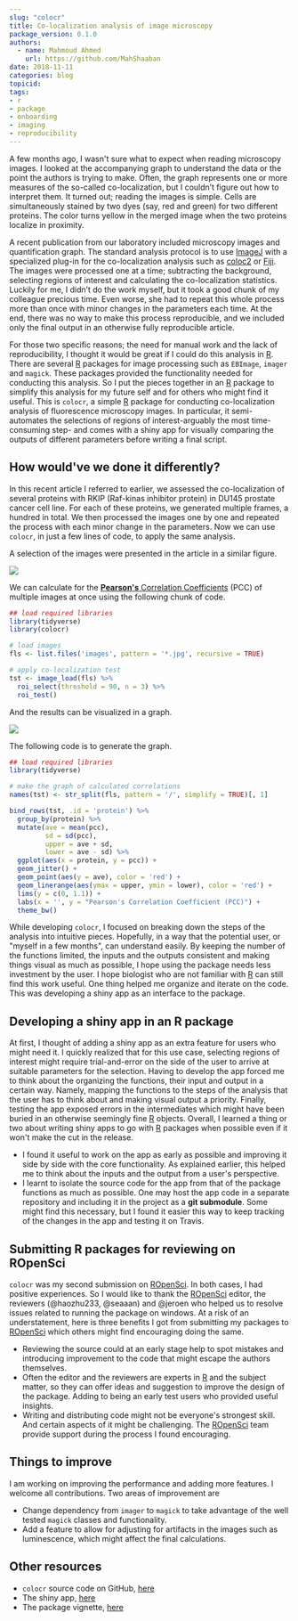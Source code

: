 ```yaml
---
slug: "colocr"
title: Co-localization analysis of image microscopy
package_version: 0.1.0
authors:
  - name: Mahmoud Ahmed
    url: https://github.com/MahShaaban
date: 2018-11-11
categories: blog
topicid:
tags:
- r
- package
- onboarding
- imaging
- reproducibility
---
```


A few months ago, I wasn't sure what to expect when reading microscopy images. I looked at the accompanying graph to understand the data or the point the authors is trying to make. Often, the graph represents one or more measures of the so-called co-localization, but I couldn’t figure out how to interpret them. It turned out; reading the images is simple. Cells are simultaneously stained by two dyes (say, red and green) for two different proteins. The color turns yellow in the merged image when the two proteins localize in proximity. 

A recent publication from our laboratory included microscopy images and quantification graph. The standard analysis protocol is to use [ImageJ](https://imagej.nih.gov/ij/index.html) with a specialized plug-in for the co-localization analysis such as [coloc2](https://imagej.net/Coloc_2) or [Fiji](https://fiji.sc). The images were processed one at a time; subtracting the background, selecting regions of interest and calculating the co-localization statistics. Luckily for me, I didn’t do the work myself, but it took a good chunk of my colleague precious time. Even worse, she had to repeat this whole process more than once with minor changes in the parameters each time. At the end, there was no way to make this process reproducible, and we included only the final output in an otherwise fully reproducible article.

For those two specific reasons; the need for manual work and the lack of reproducibility, I thought it would be great if I could do this analysis in [R](https://cran.r-project.org). There are several [R](https://cran.r-project.org) packages for image processing such as `EBImage`, `imager` and `magick`. These packages provided the functionality needed for conducting this analysis. So I put the pieces together in an [R](https://cran.r-project.org) package to simplify this analysis for my future self and for others who might find it useful. This is `colocr`, a simple [R](https://cran.r-project.org) package for conducting co-localization analysis of fluorescence microscopy images. In particular, it semi-automates the selections of regions of interest-arguably the most time-consuming step- and comes with a shiny app for visually comparing the outputs of different parameters before writing a final script. 

## How would've we done it differently?

In this recent article I referred to earlier, we assessed the co-localization of several proteins with RKIP (Raf-kinas inhibitor protein) in DU145 prostate cancer cell line. For each of these proteins, we generated multiple frames, a hundred in total. We then processed the images one by one and repeated the process with each minor change in the parameters. Now we can use `colocr`, in just a few lines of code, to apply the same analysis.

A selection of the images were presented in the article in a similar figure.

![](images.png)


We can calculate for the [**Pearson's** Correlation Coefficients](https://en.wikipedia.org/wiki/Pearson_correlation_coefficient) (PCC) of multiple images at once using the following chunk of code.

```r
## load required libraries
library(tidyverse)
library(colocr)

# load images
fls <- list.files('images', pattern = '*.jpg', recursive = TRUE)

# apply co-localization test
tst <- image_load(fls) %>%
  roi_select(threshold = 90, n = 3) %>%
  roi_test()
```

And the results can be visualized in a graph.

![](graph.png)


The following code is to generate the graph.

```r
## load required libraries
library(tidyverse)

# make the graph of calculated correlations
names(tst) <- str_split(fls, pattern = '/', simplify = TRUE)[, 1]

bind_rows(tst, .id = 'protein') %>%
  group_by(protein) %>%
  mutate(ave = mean(pcc),
         sd = sd(pcc),
         upper = ave + sd,
         lower = ave - sd) %>%
  ggplot(aes(x = protein, y = pcc)) +
  geom_jitter() +
  geom_point(aes(y = ave), color = 'red') +
  geom_linerange(aes(ymax = upper, ymin = lower), color = 'red') +
  lims(y = c(0, 1.1)) +
  labs(x = '', y = "Pearson's Correlation Coefficient (PCC)") +
  theme_bw()
```

While developing `colocr`, I focused on breaking down the steps of the analysis into intuitive pieces. Hopefully, in a way that the potential user, or "myself in a few months", can understand easily. By keeping the number of the functions limited, the inputs and the outputs consistent and making things visual as much as possible, I hope using the package needs less investment by the user. I hope biologist who are not familiar with [R](https://cran.r-project.org) can still find this work useful. One thing helped me organize and iterate on the code. This was developing a shiny app as an interface to the package.

## Developing a shiny app in an R package

At first, I thought of adding a shiny app as an extra feature for users who might need it. I quickly realized that for this use case, selecting regions of interest might require trial-and-error on the side of the user to arrive at suitable parameters for the selection. Having to develop the app forced me to think about the organizing the functions, their input and output in a certain way. Namely, mapping the functions to the steps of the analysis that the user has to think about and making visual output a priority. Finally, testing the app exposed errors in the intermediates which might have been buried in an otherwise seemingly fine [R](https://cran.r-project.org) objects. Overall, I learned a thing or two about writing shiny apps to go with [R](https://cran.r-project.org) packages when possible even if it won't make the cut in the release.

* I found it useful to work on the app as early as possible and improving it side by side with the core functionality. As explained earlier, this helped me to think about the inputs and the output from a user's perspective.
*  I learnt to isolate the source code for the app from that of the package functions as much as possible. One may host the app code in a separate repository and including it in the project as a **git submodule**. Some might find this necessary, but I found it easier this way to keep tracking of the changes in the app and testing it on Travis.

## Submitting R packages for reviewing on ROpenSci

`colocr` was my second submission on [ROpenSci](https://ropensci.org). In both cases, I had positive experiences. So I would like to thank the [ROpenSci](https://ropensci.org) editor, the reviewers (@haozhu233, @seaaan) and @jeroen who helped us to resolve issues related to running the package on windows. At a risk of an understatement, here is three benefits I got from submitting my packages to [ROpenSci](https://ropensci.org) which others might find encouraging doing the same.

* Reviewing the source could at an early stage help to spot mistakes and introducing improvement to the code that might escape the authors themselves.
* Often the editor and the reviewers are experts in [R](https://cran.r-project.org) and the subject matter, so they can offer ideas and suggestion to improve the design of the package. Adding to being an early test users who provided useful insights.
* Writing and distributing code might not be everyone's strongest skill. And certain aspects of it might be challenging. The [ROpenSci](https://ropensci.org) team provide support during the process I found encouraging.

## Things to improve

I am working on improving the performance and adding more features. I welcome all contributions. Two areas of improvement are
* Change dependency from `imager` to `magick` to take advantage of the well tested `magick` classes and functionality. 
* Add a feature to allow for adjusting for artifacts in the images such as luminescence, which might affect the final calculations.

## Other resources

* `colocr` source code on GitHub, [here](https://github.com/ropensci/colocr)
* The shiny app, [here](https://mahshaaban.shinyapps.io/colocr_app2/)
* The package vignette, [here](https://github.com/ropensci/colocr/blob/master/vignettes/using_colocr.Rmd)
